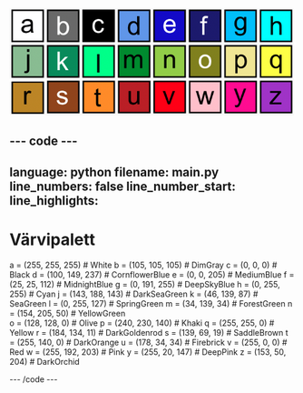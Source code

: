 ![26 värvilisest ruudust koosnev ruudustik, milles iga ruut esindab üht värvipaleti värvi. Igal ruudul on täht a-st z-ni.](images/ambient-letters.png)

--- code ---
---
language: python 
filename: main.py 
line_numbers: false 
line_number_start:
line_highlights:
---
 # Värvipalett 
 a = (255, 255, 255) # White
 b = (105, 105, 105) # DimGray
 c = (0, 0, 0) # Black
 d = (100, 149, 237) # CornflowerBlue
 e = (0, 0, 205) # MediumBlue
 f = (25, 25, 112) # MidnightBlue
 g = (0, 191, 255) # DeepSkyBlue
 h = (0, 255, 255) # Cyan
 j = (143, 188, 143) # DarkSeaGreen
 k = (46, 139, 87) # SeaGreen
 l = (0, 255, 127) # SpringGreen
 m = (34, 139, 34) # ForestGreen
 n = (154, 205, 50) # YellowGreen    
 o = (128, 128, 0) # Olive
 p = (240, 230, 140) # Khaki
 q = (255, 255, 0) # Yellow
 r = (184, 134, 11) # DarkGoldenrod
 s = (139, 69, 19) # SaddleBrown
 t = (255, 140, 0) # DarkOrange
 u = (178, 34, 34) # Firebrick
 v = (255, 0, 0) # Red
 w = (255, 192, 203) # Pink
 y = (255, 20, 147) # DeepPink
 z = (153, 50, 204) # DarkOrchid

--- /code ---
